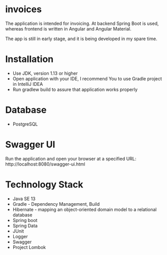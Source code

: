 # invoices
The application is intended for invoicing. At backend Spring Boot is used, whereas frontend is written in Angular and Angular Material.

The app is still in early stage, and it is being developed in my spare time.

# Installation
* Use JDK, version 1.13 or higher
* Open application with your IDE, I recommend You to use Gradle project in IntelliJ IDEA
* Run gradlew build to assure that application works properly
# Database
* PostgreSQL

# Swagger UI
Run the application and open your browser at a specified URL: http://localhost:8080/swagger-ui.html

# Technology Stack
* Java SE 13
* Gradle - Dependency Management, Build
* Hibernate - mapping an object-oriented domain model to a relational database
* Spring boot
* Spring Data
* JUnit
* Logger
* Swagger
* Project Lombok
